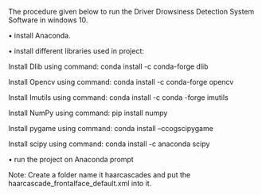 The procedure given below to run the Driver Drowsiness Detection System Software in windows 10.

•	install  Anaconda.

•	install different libraries used in project:
   
  Install Dlib using command:  conda install -c conda-forge dlib

  Install Opencv using command: conda install -c conda-forge opencv

  Install Imutils using command:  conda install -c conda -forge imutils

  Install NumPy using command:  pip install numpy

  Install pygame using command:  conda install –ccogscipygame

  Install scipy using command:  conda install -c anaconda scipy

•	 run the project on Anaconda prompt

Note: Create a folder name it haarcascades and put the haarcascade_frontalface_default.xml into it.
